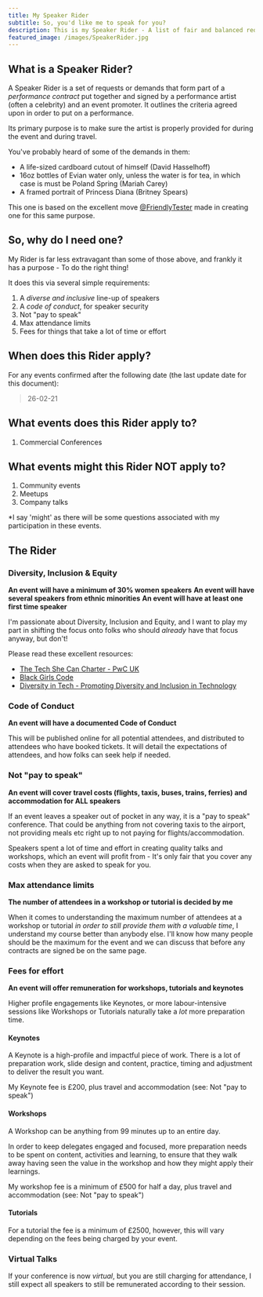 ```yaml
---
title: My Speaker Rider
subtitle: So, you'd like me to speak for you?
description: This is my Speaker Rider - A list of fair and balanced requirements I have in order to speak for you.
featured_image: /images/SpeakerRider.jpg
---
```



## What is a Speaker Rider?

A Speaker Rider is a set of requests or demands that form part of a _performance contract_ put together and signed by a performance artist (often a celebrity) and an event promoter. It outlines the criteria agreed upon in order to put on a performance.

Its primary purpose is to make sure the artist is properly provided for during the event and during travel.

You've probably heard of some of the demands in them:

- A life-sized cardboard cutout of himself (David Hasselhoff)
- 16oz bottles of Evian water only, unless the water is for tea, in which case is must be Poland Spring (Mariah Carey)
- A framed portrait of Princess Diana (Britney Spears)

This one is based on the excellent move [@FriendlyTester](https://twitter.com/FriendlyTester) made in creating one for this same purpose.

## So, why do I need one?

My Rider is far less extravagant than some of those above, and frankly it has a purpose - To do the right thing!

It does this via several simple requirements:

1. A _diverse and inclusive_ line-up of speakers
2. A _code of conduct_, for speaker security
3. Not "pay to speak"
4. Max attendance limits
5. Fees for things that take a lot of time or effort

## When does this Rider apply?

For any events confirmed after the following date (the last update date for this document):

> 26-02-21

## What events does this Rider apply to?

1. Commercial Conferences

## What events might this Rider NOT apply to?

1. Community events
2. Meetups
3. Company talks

*I say 'might' as there will be some questions associated with my participation in these events.

## The Rider

### Diversity, Inclusion & Equity

**An event will have a minimum of 30% women speakers**
**An event will have several speakers from ethnic minorities**
**An event will have at least one first time speaker**

I'm passionate about Diversity, Inclusion and Equity, and I want to play my part in shifting the focus onto folks who should _already_ have that focus anyway, but don't!

Please read these excellent resources:

- [The Tech She Can Charter - PwC UK](https://www.pwc.co.uk/who-we-are/women-in-technology/tech-she-can-charter.html)
- [Black Girls Code](https://www.blackgirlscode.com/)
- [Diversity in Tech - Promoting Diversity and Inclusion in Technology](https://www.diversityintech.co.uk/)

### Code of Conduct

**An event will have a documented Code of Conduct**

This will be published online for all potential attendees, and distributed to attendees who have booked tickets. It will detail the expectations of attendees, and how folks can seek help if needed.

### Not "pay to speak"

**An event will cover travel costs (flights, taxis, buses, trains, ferries) and accommodation for ALL speakers**

If an event leaves a speaker out of pocket in any way, it is a "pay to speak" conference. That could be anything from not covering taxis to the airport, not providing meals etc right up to not paying for flights/accommodation.

Speakers spent a lot of time and effort in creating quality talks and workshops, which an event will profit from - It's only fair that you cover any costs when they are asked to speak for you.

### Max attendance limits

**The number of attendees in a workshop or tutorial is decided by me**

When it comes to understanding the maximum number of attendees at a workshop or tutorial _in order to still provide them with a valuable time_, I understand my course better than anybody else. I'll know how many people should be the maximum for the event and we can discuss that before any contracts are signed be on the same page.

### Fees for effort

**An event will offer remuneration for workshops, tutorials and keynotes**

Higher profile engagements like Keynotes, or more labour-intensive sessions like Workshops or Tutorials naturally take a _lot_ more preparation time.

#### Keynotes

A Keynote is a high-profile and impactful piece of work. There is a lot of preparation work, slide design and content, practice, timing and adjustment to deliver the result you want.

My Keynote fee is £200, plus travel and accommodation (see: Not "pay to speak")

#### Workshops

A Workshop can be anything from 99 minutes up to an entire day.

In order to keep delegates engaged and focused, more preparation needs to be spent on content, activities and learning, to ensure that they walk away having seen the value in the workshop and how they might apply their learnings.

My workshop fee is a minimum of £500 for half a day, plus travel and accommodation (see: Not "pay to speak")

#### Tutorials

For a tutorial the fee is a minimum of £2500, however, this will vary depending on the fees being charged by your event.

### Virtual Talks

If your conference is now _virtual_, but you are still charging for attendance, I still expect all speakers to still be remunerated according to their session.
